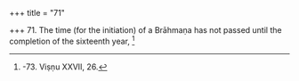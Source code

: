 +++
title = "71"

+++
71. The time (for the initiation) of a Brāhmaṇa has not passed until the completion of the sixteenth year, [^46] 


[^46]:  -73. Viṣṇu XXVII, 26.
